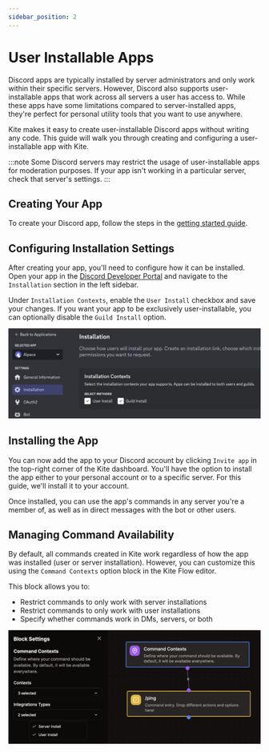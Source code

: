 ```yaml
---
sidebar_position: 2
---
```


# User Installable Apps

Discord apps are typically installed by server administrators and only work within their specific servers. However, Discord also supports user-installable apps that work across all servers a user has access to. While these apps have some limitations compared to server-installed apps, they're perfect for personal utility tools that you want to use anywhere.

Kite makes it easy to create user-installable Discord apps without writing any code. This guide will walk you through creating and configuring a user-installable app with Kite.

:::note
Some Discord servers may restrict the usage of user-installable apps for moderation purposes. If your app isn't working in a particular server, check that server's settings.
:::

## Creating Your App

To create your Discord app, follow the steps in the [getting started guide](/guides/getting-started).

## Configuring Installation Settings

After creating your app, you'll need to configure how it can be installed. Open your app in the [Discord Developer Portal](https://discord.com/developers/applications) and navigate to the `Installation` section in the left sidebar.

Under `Installation Contexts`, enable the `User Install` checkbox and save your changes. If you want your app to be exclusively user-installable, you can optionally disable the `Guild Install` option.

![Developer Portal Installation](./img/devportal-installation.png)

## Installing the App

You can now add the app to your Discord account by clicking `Invite app` in the top-right corner of the Kite dashboard. You'll have the option to install the app either to your personal account or to a specific server. For this guide, we'll install it to your account.

Once installed, you can use the app's commands in any server you're a member of, as well as in direct messages with the bot or other users.

## Managing Command Availability

By default, all commands created in Kite work regardless of how the app was installed (user or server installation). However, you can customize this using the `Command Contexts` option block in the Kite Flow editor.

This block allows you to:

- Restrict commands to only work with server installations
- Restrict commands to only work with user installations
- Specify whether commands work in DMs, servers, or both

![Command Contexts](./img/example-cmd-contexts.png)
